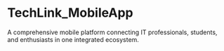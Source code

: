 # TechLink_MobileApp
A comprehensive mobile platform connecting IT professionals, students, and enthusiasts in one integrated ecosystem.
